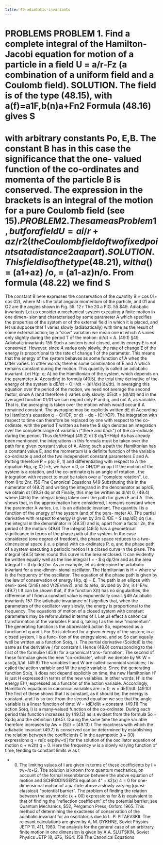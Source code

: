 ```yaml
---
title: 49-adiabatic-invariants
---
```

PROBLEMS
PROBLEM 1. Find a complete integral of the Hamilton-Jacobi equation for motion of a
particle in a field U = a/r-Fz (a combination of a uniform field and a Coulomb field).
SOLUTION. The field is of the type (48.15), with a(f)=a1F,b(n)a+Fn2 Formula
(48.16) gives
S
=
with arbitrary constants Po, E,B. The constant B has in this case the significance that the one-
valued function of the co-ordinates and momenta of the particle
B
is conserved. The expression in the brackets is an integral of the motion for a pure Coulomb
field (see $15).
PROBLEM 2. The same as Problem 1, but for a field U = ai/r +az/r2 (the Coulomb field
of two fixed points at a distance 2a apart).
SOLUTION. This field is of the type (48.21), with a($) = (a1+az) /o, = (a1-az)n/o.
From formula (48.22) we find
S
=
The constant B here expresses the conservation of the quantity
B = cos 01+ cos 02),
where M is the total angular momentum of the particle, and 01 and O2 are the angles shown in
Fig. 55.
12
r
The
20
a
FIG. 55
$49. Adiabatic invariants
Let us consider a mechanical system executing a finite motion in one dimen-
sion and characterised by some parameter A which specifies the properties of
the system or of the external field in which it is placed, and let us suppose that
1 varies slowly (adiabatically) with time as the result of some external action;
by a "slow" variation we mean one in which A varies only slightly during the
period T of the motion:
di/dt < A.
(49.1)
§49
Adiabatic invariants
155
Such a system is not closed, and its energy E is not conserved. However, since
A varies only slowly, the rate of change E of the energy is proportional to the
rate of change 1 of the parameter. This means that the energy of the system
behaves as some function of A when the latter varies. In other words, there
is some combination of E and A which remains constant during the motion.
This quantity is called an adiabatic invariant.
Let H(p, q; A) be the Hamiltonian of the system, which depends on the
parameter A. According to formula (40.5), the total time derivative of the
energy of the system is dE/dt = OH/dt = (aH/dx)(d)/dt). In averaging this
equation over the period of the motion, we need not average the second
factor, since A (and therefore i) varies only slowly: dE/dt = (d)/dt)
and in the averaged function 01/01 we can regard only P and q, and not A, as
variable. That is, the averaging is taken over the motion which would occur
if A remained constant.
The averaging may be explicitly written
dE dt
According to Hamilton's equation q = OHOP, or dt = dq - (CH/OP). The
integration with respect to time can therefore be replaced by one with respect
to the co-ordinate, with the period T written as
here the $ sign denotes an integration over the complete range of variation
("there and back") of the co-ordinate during the period. Thus
dq/(HHap)
(49.2)
dt $ dq/(HHdp)
As has already been mentioned, the integrations in this formula must be
taken over the path for a given constant value of A. Along such a path the
Hamiltonian has a constant value E, and the momentum is a definite function
of the variable co-ordinate q and of the two independent constant parameters
E and A. Putting therefore P = p(q; E, 1) and differentiating with respect
to A the equation H(p, q; X) )=E, we have = 0, or
OH/OP ax ap
t If the motion of the system is a rotation, and the co-ordinate q is an angle of rotation ,
the integration with respect to must be taken over a "complete rotation", i.e. from 0 to 2nr.
156
The Canonical Equations
§49
Substituting this in the numerator of (49.2) and writing the integrand in the
denominator as ap/dE, we obtain
dt
(49.3)
dq
or
dt
Finally, this may be written as
dI/dt 0,
(49.4)
where
(49.5)
the integral being taken over the path for given E and A. This shows that, in
the approximation here considered, I remains constant when the parameter A
varies, i.e. I is an adiabatic invariant.
The quantity I is a function of the energy of the system (and of the para-
meter A). The partial derivative with respect to energy is given by 2m DI/DE
= $ (ap/dE) dq (i.e. the integral in the denominator in (49.3)) and is, apart from
a factor 2n, the period of the motion:
(49.6)
The integral (49.5) has a geometrical significance in terms of the phase
path of the system. In the case considered (one degree of freedom), the phase
space reduces to a two-dimensional space (i.e. a plane) with co-ordinates
P, q, and the phase path of a system executing a periodic motion is a closed
curve in the plane. The integral (49.5) taken round this curve is the area
enclosed. It can evidently be written equally well as the line integral
I = - $ q dp/2m and as the area integral I = II dp dq/2m.
As an example, let us determine the adiabatic invariant for a one-dimen-
sional oscillator. The Hamiltonian is H = where w is the
frequency of the oscillator. The equation of the phase path is given by the
law of conservation of energy H(p, q) = E. The path is an ellipse with semi-
axes (2mE) and V(2E/mw2), and its area, divided by 2nr, is
I=E/w.
(49.7)
t It can be shown that, if the function X(t) has no singularities, the difference of I from a
constant value is exponentially small.
§49
Adiabatic invariants
157
The adiabatic invariance of I signifies that, when the parameters of the
oscillator vary slowly, the energy is proportional to the frequency.
The equations of motion of a closed system with constant parameters
may be reformulated in terms of I. Let us effect a canonical transformation
of the variables P and q, taking I as the new "momentum". The generating
function is the abbreviated action So, expressed as a function of q and I. For
So is defined for a given energy of the system; in a closed system, I is a func-
tion of the energy alone, and so So can equally well be written as a function
So(q, I). The partial derivative (So/dq)E is the same as the derivative
( for constant I. Hence
(49.8)
corresponding to the first of the formulae (45.8) for a canonical trans-
formation. The second of these formulae gives the new "co-ordinate",
which we denote by W:
W = aso(q,I)/aI.
(49.9)
The variables I and W are called canonical variables; I is called the action
variable and W the angle variable.
Since the generating function So(q, I) does not depend explicitly on time,
the new Hamiltonian H' is just H expressed in terms of the new variables.
In other words, H' is the energy E(I), expressed as a function of the action
variable. Accordingly, Hamilton's equations in canonical variables are
i = 0,
w = dE(I)/dI.
(49.10)
The first of these shows that I is constant, as it should be; the energy is
constant, and I is so too. From the second equation we see that the angle
variable is a linear function of time:
W = (dE/dI)t + constant.
(49.11)
The action So(q, I) is a many-valued function of the co-ordinate. During
each period this function increases by
(49.12)
as is evident from the formula So = Spdq and the definition (49.5). During
the same time the angle variable therefore increases by
Aw = (S/I) =
(49.13)
t The exactness with which the adiabatic invariant (49.7) is conserved can be determined by
establishing the relation between the coefficients C in the asymptotic (t + 00) expressions
q = re[c exp(iw+t)] for the solution of the oscillator equation of motion q + w2(t) q = 0.
Here the frequency w is a slowly varying function of time, tending to constant limits w as
t
+ 00. The limiting values of I are given in terms of these coefficients by I = tw+/c+l2.
The solution is known from quantum mechanics, on account of the formal resemblance
between the above equation of motion and SCHRODINGER'S equation 4" + k2(x) 4 = 0 for
one-dimensional motion of a particle above a slowly varying (quasi-classical) "potential
barrier". The problem of finding the relation between the asymptotic (x + 00)
expressions
for & is equivalent to that of finding the "reflection coefficient" of the potential barrier; see
Quantum Mechanics, $52, Pergamon Press, Oxford 1965.
This method of determining the exactness of conservation of the adiabatic invariant for an
oscillator is due to L. P. PITAEVSKII. The relevant calculations are given by A. M. DYKHNE,
Soviet Physics JETP 11, 411, 1960. The analysis for the general case of an arbitrary finite
motion in one dimension is given by A.A. SLUTSKIN, Soviet Physics JETP 18, 676, 1964.
158
The Canonical Equations
